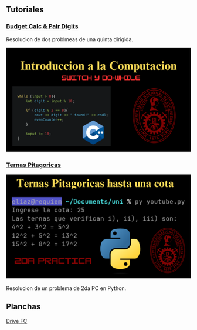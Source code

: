 ## Tutoriales


### [Budget Calc & Pair Digits](https://youtu.be/rROFjNwzvc4?feature=shared)

Resolucion de dos problmeas de una quinta dirigida.

![Miniature](./while.png)


### [Ternas Pitagoricas]()

![Miniature](./ternas.png)

Resolucion de un problema de 2da PC en Python.

## Planchas

[Drive FC](https://unipe-my.sharepoint.com/personal/nick_zegarra_c_uni_pe/_layouts/15/onedrive.aspx?id=%2Fpersonal%2Fnick%5Fzegarra%5Fc%5Funi%5Fpe%2FDocuments%2FONEDRIVEFC%2DUNI%2FCURSOS%20FC%2FBIC01%20%2D%20Introducci%C3%B3n%20a%20la%20Computaci%C3%B3n%2FPr%C3%A1cticas%20y%20Ex%C3%A1menes%20Pasados)
